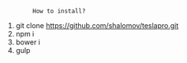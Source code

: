 			How to install?
			
1. git clone https://github.com/shalomov/teslapro.git
2. npm i
3. bower i
4. gulp